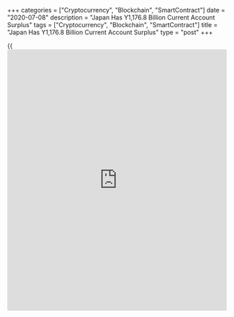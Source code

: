 +++
categories = ["Cryptocurrency", "Blockchain", "SmartContract"]
date = "2020-07-08"
description = "Japan Has Y1,176.8 Billion Current Account Surplus"
tags = ["Cryptocurrency", "Blockchain", "SmartContract"]
title = "Japan Has Y1,176.8 Billion Current Account Surplus"
type = "post"
+++

{{<iframe id="large-banner" src="https://www.bounty.group/#slide=27.0" width="100%" height="600" scrolling="no" style="border: 0px solid rgb(216, 221, 230); border-radius: 3px;">}}

Japan posted a current account surplus of 1,176.8 billion yen in May,
the Ministry of Finance said on Wednesday.

That exceeded expectations for a surplus of 1,088.2 billion yen and was
up from 262.7 billion yen in April.

The trade balance showed a deficit of 556.8 billion yen, down 18.1
percent on year. Exports tumbled 28.9 percent on year to 4.197 trillion
yen, while imports sank an annual 27.7 percent to 4.754 trillion yen.

The capital account showed a deficit of 3.7 billion yen, while the
financial account saw a deficit of 187.3 billion yen.

For comments and feedback [contact](https://www.playgroundfx.com/contact/): editorial@rtt[news](https://www.letsplayfx.com/blog/forex-news-website/).com

[Economic News][1]

 **What parts of the world are seeing the best (and worst) economic
performances lately? Click[here][2] to check out our [Econ Scorecard][2]
and find out! See up-to-the-moment [ranking](https://www.playgroundfx.com/blog/crypto-exchange-ranking/)s for the best and worst
performers in [GDP][3], [unemployment rate][4], [inflation][2] and much
more.**

   1. www.rtt[news](https://www.letsplayfx.com/blog/forex-news-website/).com/Content/EconomicNews.aspx
   2. www.rtt[news](https://www.letsplayfx.com/blog/forex-news-website/).com/economic-scorecard/world-rank/CPI/highest-performance.aspx
   3. www.rtt[news](https://www.letsplayfx.com/blog/forex-news-website/).com/economic-scorecard/world-rank/GDP/highest-performance.aspx
   4. www.rtt[news](https://www.letsplayfx.com/blog/forex-news-website/).com/economic-scorecard/world-rank/unemployment-rate/lowest-performance.aspx